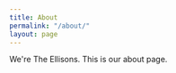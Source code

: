 ```yaml
---
title: About
permalink: "/about/"
layout: page
---
```


We're The Ellisons. This is our about page.
